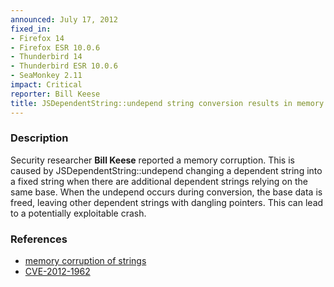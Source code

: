 ```yaml
---
announced: July 17, 2012
fixed_in:
- Firefox 14
- Firefox ESR 10.0.6
- Thunderbird 14
- Thunderbird ESR 10.0.6
- SeaMonkey 2.11
impact: Critical
reporter: Bill Keese
title: JSDependentString::undepend string conversion results in memory corruption
---
```


<h3>Description</h3>

<p>Security researcher <strong>Bill Keese</strong> reported a memory corruption.
This is caused by JSDependentString::undepend changing a dependent string into a
fixed string when there are additional dependent strings relying on the same
base. When the undepend occurs during conversion, the base data is freed,
leaving other dependent strings with dangling pointers. This can lead to a
potentially exploitable crash.
</p>


<h3>References</h3>

<ul>
  <li><a href="https://bugzilla.mozilla.org/show_bug.cgi?id=764296">
       memory corruption of strings</a></li>
  <li><a href="http://cve.mitre.org/cgi-bin/cvename.cgi?name=CVE-2012-1962" class="ex-ref">CVE-2012-1962</a></li>
</ul>



